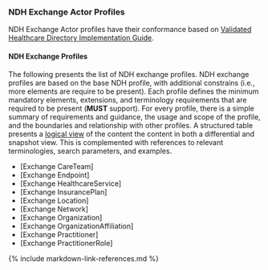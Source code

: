 ### NDH Exchange Actor Profiles

NDH Exchange Actor profiles have their conformance based on [Validated Healthcare Directory Implementation Guide](https://build.fhir.org/ig/HL7/VhDir).


#### NDH Exchange Profiles
The following presents the list of NDH exchange profiles. NDH exchange profiles are based on the base NDH profile, with additional constrains (i.e., more elements are require to be present). Each profile defines the minimum mandatory elements, extensions, and terminology requirements that are required to be present (**MUST** support). For every profile, there is a simple summary of  requirements and guidance, the usage and scope of the profile, and the boundaries and relationship with other profiles. A structured table presents a [logical view](https://hl7.org/fhir/R4/formats.html#table) of the content the content in both a differential and snapshot view. This is complemented with references to relevant terminologies, search parameters, and examples.

* [Exchange CareTeam]
* [Exchange Endpoint]
* [Exchange HealthcareService]
* [Exchange InsurancePlan]
* [Exchange Location]
* [Exchange Network]
* [Exchange Organization]
* [Exchange OrganizationAffiliation]
* [Exchange Practitioner]
* [Exchange PractitionerRole]


{% include markdown-link-references.md %}
